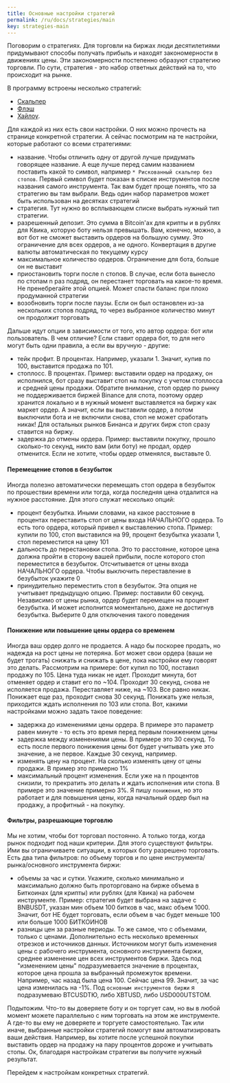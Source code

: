 ```yaml
---
title: Основные настройки стратегий
permalink: /ru/docs/strategies/main
key: strategies-main
---
```


Поговорим о стратегиях. Для торговли на биржах люди десятилетиями придумывают способы получать прибыль 
и находят закономерности в движениях цены. Эти закономерности постепенно образуют стратегию торговли.
По сути, стратегия - это набор ответных действий на то, что происходит на рынке.

В программу встроены несколько стратегий:
- [Скальпер](scalper)
- [Флэш](flash)
- [Хайлоу](highlow).

Для каждой из них есть свои настройки. О них можно прочесть на странице конкретной 
стратегии. А сейчас посмотрим на те настройки, которые работают со всеми стратегиями:
- название. Чтобы отличить одну от другой лучше придумать говорящее название. 
А еще лучше перед самим названием поставить какой то символ, 
например `* Рискованный скальпер без стопов`. 
Первый символ будет показан в списке инструментов после названия самого инструмента. 
Так вам будет проще понять, что за стратегию вы там выбрали. 
Ведь один набор параметров может быть использован на десятках стратегий
- стратегия. Тут нужно во всплывающем списке выбрать нужный тип стратегии.
- разрешенный депозит. Это сумма в Bitcoin'ах для крипты и в рублях для Квика, 
которую боту нельзя превышать. Вам, конечно, можно, а вот бот не сможет выставить ордеров на 
большую сумму. Это ограничение для всех ордеров, а не одного. Конвертация в другие валюты 
автоматическая по текущему курсу
- максимальное количество ордеров. Ограничение для бота, больше он не выставит
- приостановить торги после n стопов. В случае, если бота вынесло по стопам n раз подряд, 
он перестанет торговать на какое-то время. Не пренебрегайте этой опцией. Может спасти баланс при 
плохо продуманной стратегии
- возобновить торги после паузы. Если он был остановлен из-за нескольких стопов подряд, 
то через выбранное количество минут он продолжит торговать

Дальше идут опции в зависимости от того, кто автор ордера: бот или пользователь.
В чем отличие? Если ставит ордера бот, то для него могут быть одни правила, а если вы вручную - другие:
- тейк профит. В процентах. Например, указали 1. Значит, купив по 100, выставится продажа по 101.
- стоплосс. В процентах. Пример: выставили ордер на продажу, он исполнился, бот сразу выставит стоп на 
покупку с учетом стоплосса и средней цены продажи. Обратите внимание, стоп ордер по рынку не 
поддерживается биржей Binance для спота, поэтому ордер хранится локально и в нужный момент выставляется 
на биржу как маркет ордер. А значит, если вы выставили ордер, а потом выключили бота и не включили снова, 
стоп не может сработать никак! Для остальных рынков Бинанса и других бирж стоп сразу ставится на биржу.
- задержка до отмены ордера. Пример: выставили покупку, прошло сколько-то секунд, никто вам (или боту) 
не продал, ордер отменится. Если не хотите, чтобы ордер отменялся, выставьте 0.

#### Перемещение стопов в безубыток
Иногда полезно автоматически перемещать стоп ордера в безубыток по прошествии времени или тогда, 
когда последняя цена отдалится на нужное расстояние. Для этого служат несколько опций:
- процент безубытка. Иными словами, на какое расстояние в процентах переставить стоп от цены входа 
НАЧАЛЬНОГО ордера. То есть того ордера, который привел к выставлению стопа. Пример: купили по 100, 
стоп выставился на 99, процент безубытка указали 1, стоп переместится на цену 101
- дальность до перестановки стопа. Это то расстояние, которое цена должна пройти в сторону вашей прибыли, 
после которого стоп переместится в безубыток. Отсчитывается от цены входа НАЧАЛЬНОГО ордера. 
Чтобы выключить переставление в безубыток укажите 0
- принудительно переместить стоп в безубыток. Эта опция не учитывает предыдущую опцию. 
Пример: поставили 60 секунд. Независимо от цены рынка, ордер будет перемещен на процент безубытка. 
И может исполнится моментально, даже не достигнув безубытка. Выберите 0 для отключения такого поведения

#### Понижение или повышение цены ордера со временем
Иногда ваш ордер долго не продается. А надо бы поскорее продать, но надежда на рост цены не потеряна. 
Бот может свои ордера (ваши не будет трогать) снижать и снижать в цене, пока настройки ему говорят 
это делать.
Рассмотрим на примере: бот купил по 100, поставил продажу по 105. Цена туда никак не идет. 
Проходит минута, бот отменяет ордер и ставит его по ~104. Проходит 30 секунд, снова не исполяется 
продажа. Переставляет ниже, на ~103. Все равно никак. Понижает еще раз, проходит снова 30 секунд. 
Понижать уже нельзя, приходится ждать исполнения по 103 или стопа.
Вот, какими настройками можно задать такое поведение:
- задержка до изменениями цены ордера. В примере это параметр равен минуте - то есть это время перед 
первым понижением цены
- задержка между изменениями цены. В примере это 30 секунд. То есть после первого понижения цены бот 
будет учитывать уже это значение, а не первое. Каждые 30 секунд, например.
- изменять цену на процент. На сколько изменять цену от цены продажи. В пример это примерно 1%
- максимальный процент изменения. Если уже на n процентов снизили, то прекратить это делать и ждать 
исполнения или стопа. В примере это значение примерно 3%.
Я пишу `понижения`, но это работает и для повышения цены, когда начальный ордер был на продажу, 
а профитный - на покупку.

#### Фильтры, разрешающие торговлю
Мы не хотим, чтобы бот торговал постоянно. А только тогда, когда рынок подходит под наши критерии. 
Для этого существуют фильтры. Ими вы ограничиваете ситуации, в которых боту разрешено торговать. 
Есть два типа фильтров: по объему торгов и по цене инструмента/рынка/основного инструмента биржи:
- объемы за час и сутки. Укажите, сколько минимально и максимально должно быть проторговано на бирже 
объема в Биткоинах (для крипты) или рублях (для Квика) на рабочем инструменте.
Пример: стратегия будет выбрана на задаче с BNBUSDT, указан мин объем 100 битков в час, макс объем 1000. 
Значит, бот НЕ будет торговать, если объем в час будет меньше 100 или больше 1000 БИТКОИНОВ
- разницы цен за разные периоды. То же самое, что с объемами, только с ценами. Дополнительно есть несколько 
временных отрезков и источников данных. Источником могут быть изменения цены с рабочего инструмента, 
основного инструмента биржи, среднее изменение цен всех инструментов биржи. Здесь под "изменением цены" 
подразумевается значение в процентах, которое цена прошла за выбранный промежуток времени. Например, 
час назад была цена 100. Сейчас цена 99. Значит, за час цена изменилась на -1%. 
Под `основным инструментов биржи` я подразумеваю BTCUSDTЮ, либо XBTUSD, либо USD000UTSTOM.

Подытожим. Что-то вы доверяете боту и он торгует сам, но вы в любой момент можете параллельно с ним 
торговать на этом же инструменте. А где-то вы ему не доверяете и торгуете самостоятельно. Так или иначе, 
выбранные настройки стратегий помогут вам автоматизировать ваши действия. 
Например, вы хотите после успешной покупки выставить ордер на продажу на пару процентов дороже и 
учитывать стопы. Ок, благодаря настройкам стратегии вы получите нужный результат.

Перейдем к настройкам конкретных стратегий.
